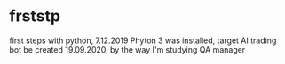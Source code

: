 # frststp
first steps with python,
7.12.2019 Phyton 3 was installed, 
target AI trading bot be created 19.09.2020,
by the way I'm studying QA manager
